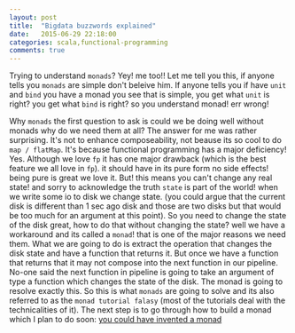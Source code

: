 ```yaml
---
layout: post
title:  "Bigdata buzzwords explained"
date:   2015-06-29 22:18:00
categories: scala,functional-programming
comments: true
---
```

Trying to understand `monads`? Yey! me too!! Let me tell you this, if anyone tells you `monads` are simple don't beleive him.  If anyone tells you if have `unit` and `bind` you have a monad you see that is simple, you get what `unit` is right? you get what `bind` is right? so you understand monad! err wrong!
    
Why `monads` the first question to ask is could we be doing well without monads why do we need them at all? The answer for me was rather surprising.  It's not to enhance composeability, not beause its so cool to do `map / flatMap`.  It's because functional programming has a major deficiency! Yes.  Although we love `fp` it has one major drawback (which is the best feature we all love in `fp`).  it should have in its pure form no side effects! being pure is great we love it.  But! this means you can't change any real state! and sorry to acknowledge the truth `state` is part of the world! when we write some io to disk we change state.  (you could argue that the current disk is different than 1 sec ago disk and those are two disks but that would be too much for an argument at this point).  So you need to change the state of the disk great, how to do that without changing the state? well we have a workaround and its called a `monad`! that is one of the major reasons we need them.  What we are going to do is extract the operation that changes the disk state and have a function that returns it.  But once we have a function that returns that it may not compose into the next function in our pipeline.  No-one said the next function in pipeline is going to take an argument of type a function which changes the state of the disk.  The monad is going to resolve exactly this.  So this is what `monads` are going to solve and its also referred to as the `monad tutorial falasy` (most of the tutorials deal with the technicalities of it).  The next step is to go through how to build a monad which I plan to do soon: [you could have invented a monad](http://blog.sigfpe.com/2006/08/you-could-have-invented-monads-and.html)